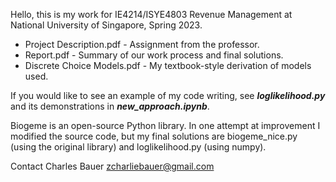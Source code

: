 Hello, this is my work for IE4214/ISYE4803 Revenue Management at National University of Singapore, Spring 2023.

- Project Description.pdf - Assignment from the professor.
- Report.pdf - Summary of our work process and final solutions.
- Discrete Choice Models.pdf - My textbook-style derivation of models used.

If you would like to see an example of my code writing, see ___loglikelihood.py___ and its demonstrations in ___new_approach.ipynb___.

Biogeme is an open-source Python library.
In one attempt at improvement I modified the source code,
but my final solutions are biogeme_nice.py (using the original library) and loglikelihood.py (using numpy).

Contact Charles Bauer
zcharliebauer@gmail.com

